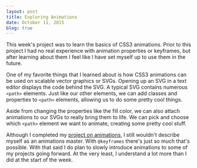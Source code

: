 ```yaml
---
layout: post
title: Exploring Animations
date: October 11, 2015
blog: true
---
```


This week's project was to learn the basics of CSS3 animations. Prior to this project I had no real experience with animation properties or keyframes, but after learning about them I feel like I have set myself up to use them in the future.

One of my favorite things that I learned about is how CSS3 animations can be used on scalable vector graphics or SVGs. Opening up an SVG in a text editor displays the code behind the SVG. A typical SVG contains numerous `<path>` elements. Just like our other elements, we can add classes and properties to `<path>` elements, allowing us to do some pretty cool things.

Aside from changing the properties like the fill color, we can also attach animations to our SVGs to really bring them to life. We can pick and choose which `<path>` element we want to animate, creating some pretty cool stuff.

Although I completed my [project on animations](http://noahrogers.com/animations), I still wouldn't describe myself as an animations master. With `@keyframes` there's just so much that's possible. With that said I do plan to slowly introduce animations to some of my projects going forward. At the very least, I understand a lot more than I did at the start of the week.
